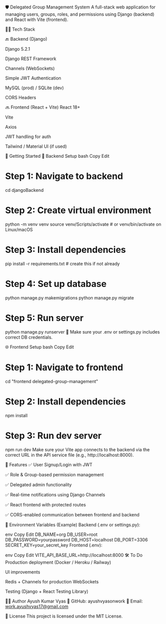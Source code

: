 🛡️ Delegated Group Management System
A full-stack web application for managing users, groups, roles, and permissions using Django (backend) and React with Vite (frontend).


🧑‍💻 Tech Stack

🔙 Backend (Django)

Django 5.2.1

Django REST Framework

Channels (WebSockets)

Simple JWT Authentication

MySQL (prod) / SQLite (dev)

CORS Headers

🔜 Frontend (React + Vite)
React 18+

Vite

Axios

JWT handling for auth

Tailwind / Material UI (if used)

🚀 Getting Started
🔧 Backend Setup
bash
Copy
Edit
# Step 1: Navigate to backend
cd djangoBackend

# Step 2: Create virtual environment
python -m venv venv
source venv/Scripts/activate  # or venv/bin/activate on Linux/macOS

# Step 3: Install dependencies
pip install -r requirements.txt  # create this if not already

# Step 4: Set up database
python manage.py makemigrations
python manage.py migrate

# Step 5: Run server
python manage.py runserver
🔐 Make sure your .env or settings.py includes correct DB credentials.

🌐 Frontend Setup
bash
Copy
Edit
# Step 1: Navigate to frontend
cd "frontend delegated-group-management"

# Step 2: Install dependencies
npm install

# Step 3: Run dev server
npm run dev
Make sure your Vite app connects to the backend via the correct URL in the API service file (e.g., http://localhost:8000).

🧪 Features
✅ User Signup/Login with JWT

✅ Role & Group-based permission management

✅ Delegated admin functionality

✅ Real-time notifications using Django Channels

✅ React frontend with protected routes

✅ CORS-enabled communication between frontend and backend

🧰 Environment Variables (Example)
Backend (.env or settings.py):

env
Copy
Edit
DB_NAME=org
DB_USER=root
DB_PASSWORD=yourpassword
DB_HOST=localhost
DB_PORT=3306
SECRET_KEY=your_secret_key
Frontend (.env):

env
Copy
Edit
VITE_API_BASE_URL=http://localhost:8000
🛠️ To Do
 Production deployment (Docker / Heroku / Railway)

 UI improvements

 Redis + Channels for production WebSockets

 Testing (Django + React Testing Library)

🧑‍💼 Author
Ayush Kumar Vyas
🔗 GitHub: ayushvyasonwork
📧 Email: work.ayushvyas17@gmail.com

📄 License
This project is licensed under the MIT License.
